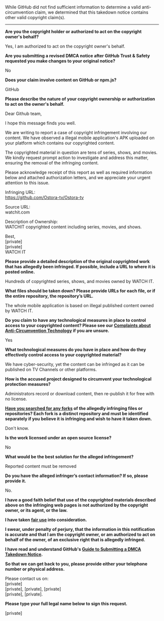 While GitHub did not find sufficient information to determine a valid anti-circumvention claim, we determined that this takedown notice contains other valid copyright claim(s).

---

**Are you the copyright holder or authorized to act on the copyright owner's behalf?**

Yes, I am authorized to act on the copyright owner's behalf.

**Are you submitting a revised DMCA notice after GitHub Trust & Safety requested you make changes to your original notice?**

No

**Does your claim involve content on GitHub or npm.js?**

GitHub

**Please describe the nature of your copyright ownership or authorization to act on the owner's behalf.**

Dear Github team,

I hope this message finds you well.

We are writing to report a case of copyright infringement involving our content. We have observed a illegal mobile application's APK uploaded on your platform which contains our copyrighted content.

The copyrighted material in question are tens of series, shows, and movies. We kindly request prompt action to investigate and address this matter, ensuring the removal of the infringing content.

Please acknowledge receipt of this report as well as required information below and attached authorization letters, and we appreciate your urgent attention to this issue.

Infringing URL:  
https://github.com/Ostora-tv/Ostora-tv

Source URL:  
watchit.com

Description of Ownership:  
WATCHIT copyrighted content including series, movies, and shows.

Best,  
[private]  
[private]  
WATCH IT

**Please provide a detailed description of the original copyrighted work that has allegedly been infringed. If possible, include a URL to where it is posted online.**

Hundreds of copyrighted series, shows, and movies owned by WATCH IT.

**What files should be taken down? Please provide URLs for each file, or if the entire repository, the repository’s URL.**

The whole mobile application is based on illegal published content owned by WATCH IT.

**Do you claim to have any technological measures in place to control access to your copyrighted content? Please see our <a href="https://docs.github.com/articles/guide-to-submitting-a-dmca-takedown-notice#complaints-about-anti-circumvention-technology">Complaints about Anti-Circumvention Technology</a> if you are unsure.**

Yes

**What technological measures do you have in place and how do they effectively control access to your copyrighted material?**

We have cyber-security, yet the content can be infringed as it can be published on TV Channels or other platforms.

**How is the accused project designed to circumvent your technological protection measures?**

Administrators record or download content, then re-publish it for free with no license.

**<a href="https://docs.github.com/articles/dmca-takedown-policy#b-what-about-forks-or-whats-a-fork">Have you searched for any forks</a> of the allegedly infringing files or repositories? Each fork is a distinct repository and must be identified separately if you believe it is infringing and wish to have it taken down.**

Don't know.

**Is the work licensed under an open source license?**

No

**What would be the best solution for the alleged infringement?**

Reported content must be removed

**Do you have the alleged infringer’s contact information? If so, please provide it.**

No.

**I have a good faith belief that use of the copyrighted materials described above on the infringing web pages is not authorized by the copyright owner, or its agent, or the law.**

**I have taken <a href="https://www.lumendatabase.org/topics/22">fair use</a> into consideration.**

**I swear, under penalty of perjury, that the information in this notification is accurate and that I am the copyright owner, or am authorized to act on behalf of the owner, of an exclusive right that is allegedly infringed.**

**I have read and understand GitHub's <a href="https://docs.github.com/articles/guide-to-submitting-a-dmca-takedown-notice/">Guide to Submitting a DMCA Takedown Notice</a>.**

**So that we can get back to you, please provide either your telephone number or physical address.**

Please contact us on:  
[private]  
[private], [private], [private]  
[private], [private].

**Please type your full legal name below to sign this request.**

[private]
